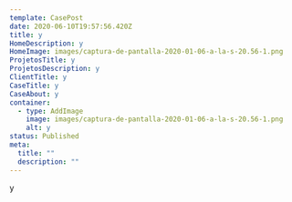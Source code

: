 ```yaml
---
template: CasePost
date: 2020-06-10T19:57:56.420Z
title: y
HomeDescription: y
HomeImage: images/captura-de-pantalla-2020-01-06-a-la-s-20.56-1.png
ProjetosTitle: y
ProjetosDescription: y
ClientTitle: y
CaseTitle: y
CaseAbout: y
container:
  - type: AddImage
    image: images/captura-de-pantalla-2020-01-06-a-la-s-20.56-1.png
    alt: y
status: Published
meta:
  title: ""
  description: ""
---
```

y
